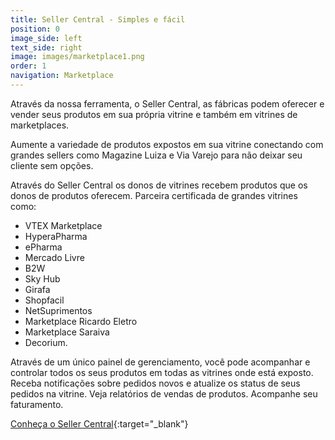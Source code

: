 ```yaml
---
title: Seller Central - Simples e fácil
position: 0
image_side: left
text_side: right
image: images/marketplace1.png
order: 1
navigation: Marketplace
---
```


Através da nossa ferramenta, o Seller Central, as fábricas podem oferecer e vender seus produtos em sua própria vitrine e também em vitrines de marketplaces.

Aumente a variedade de produtos expostos em sua vitrine conectando com grandes sellers como Magazine Luiza e Via Varejo para não deixar seu cliente sem opções.

Através do Seller Central os donos de vitrines recebem produtos que os donos de produtos oferecem. Parceira certificada de grandes vitrines como:

* VTEX Marketplace
* HyperaPharma
* ePharma
* Mercado Livre 
* B2W
* Sky Hub
* Girafa
* Shopfacil
* NetSuprimentos
* Marketplace Ricardo Eletro
* Marketplace Saraiva 
* Decorium.

Através de um único painel de gerenciamento, você pode acompanhar e controlar todos os seus produtos em todas as vitrines onde está exposto. Receba notificações sobre pedidos novos e atualize os status de seus pedidos na vitrine. Veja relatórios de vendas de produtos. Acompanhe seu faturamento.

[Conheça o Seller Central](http://sellercentral.click){:target="_blank"}